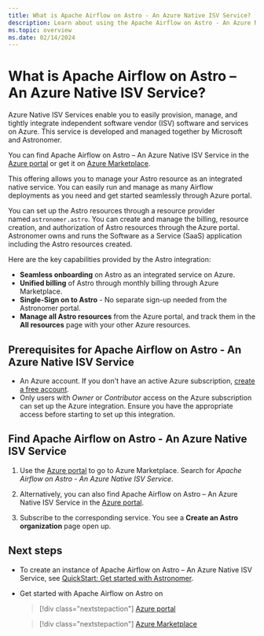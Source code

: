 ```yaml
---
title: What is Apache Airflow on Astro - An Azure Native ISV Service?
description: Learn about using the Apache Airflow on Astro - An Azure Native ISV Service in the Azure Marketplace.
ms.topic: overview
ms.date: 02/14/2024
---
```


# What is Apache Airflow on Astro – An Azure Native ISV Service?

Azure Native ISV Services enable you to easily provision, manage, and tightly integrate independent software vendor (ISV) software and services on Azure. This service is developed and managed together by Microsoft and Astronomer.

You can find Apache Airflow on Astro – An Azure Native ISV Service  in the [Azure portal](https://ms.portal.azure.com/?Azure_Marketplace_Astronomer_assettypeoptions=%7B%22Astronomer%22%3A%7B%22options%22%3A%22%22%7D%7D#browse/Astronomer.Astro%2Forganizations) or get it on [Azure Marketplace](https://azuremarketplace.microsoft.com/en-us/marketplace/apps/astronomer1591719760654.astronomer?tab=Overview).

This offering allows you to manage your Astro resource as an integrated native service. You can easily run and manage as many Airflow deployments as you need and get started seamlessly through Azure portal.

You can set up the Astro resources through a resource provider named `astronomer.astro`. You can create and manage the billing, resource creation, and authorization of Astro resources through the Azure portal. Astronomer owns and runs the Software as a Service (SaaS) application including the Astro resources created.

Here are the key capabilities provided by the Astro integration:

- **Seamless onboarding** on Astro as an integrated service on Azure.
- **Unified billing** of Astro through monthly billing through Azure Marketplace.
- **Single-Sign on to Astro** - No separate sign-up needed from the Astronomer portal.
- **Manage all Astro resources** from the Azure portal, and track them in the **All resources** page with your other Azure resources.

## Prerequisites for Apache Airflow on Astro - An Azure Native ISV Service

- An Azure account. If you don't have an active Azure subscription, [create a free account](https://azure.microsoft.com/free/).
- Only users with  _Owner_ or _Contributor_ access on the Azure subscription can set up the Azure integration. Ensure you have the appropriate access before starting to set up this integration.

## Find Apache Airflow on Astro - An Azure Native ISV Service

1. Use the [Azure portal](https://portal.azure.com) to go to Azure Marketplace. Search for _Apache Airflow on Astro - An Azure Native ISV Service_.

1. Alternatively, you can also find Apache Airflow on Astro – An Azure Native ISV Service in the [Azure portal](https://ms.portal.azure.com/?Azure_Marketplace_Astronomer_assettypeoptions=%7B%22Astronomer%22%3A%7B%22options%22%3A%22%22%7D%7D#browse/Astronomer.Astro%2Forganizations).

1. Subscribe to the corresponding service. You see a **Create an Astro organization** page open up.

## Next steps

- To create an instance of Apache Airflow on Astro – An Azure Native ISV Service, see [QuickStart: Get started with Astronomer](create.md).
- Get started with Apache Airflow on Astro on

    > [!div class="nextstepaction"]
    > [Azure portal](https://ms.portal.azure.com/?Azure_Marketplace_Astronomer_assettypeoptions=%7B%22Astronomer%22%3A%7B%22options%22%3A%22%22%7D%7D#browse/Astronomer.Astro%2Forganizations)

    > [!div class="nextstepaction"]
    > [Azure Marketplace](https://azuremarketplace.microsoft.com/en-us/marketplace/apps/astronomer1591719760654.astronomer?tab=Overview)
